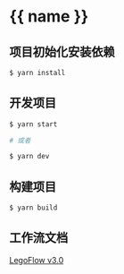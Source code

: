 # {{ name }}

## 项目初始化安装依赖

```sh
$ yarn install
```

## 开发项目

```sh
$ yarn start

# 或者

$ yarn dev
```

## 构建项目

```sh
$ yarn build
```

## 工作流文档

[LegoFlow v3.0](https://legoflow.com/v3/)
